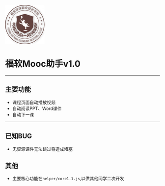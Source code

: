 
![](https://raw.githubusercontent.com/HeyChioy/101MoocHelper/master/image/101mooc128.png)
# 福软Mooc助手v1.0


---

## 主要功能

- 课程页面自动播放视频
- 自动阅读PPT、Word课件
- 自动下一课

---
## 已知BUG

- 无资源课件无法跳过将造成堵塞

## 其他
- 主要核心功能在`helper/core1.1.js`,以供其他同学二次开发

